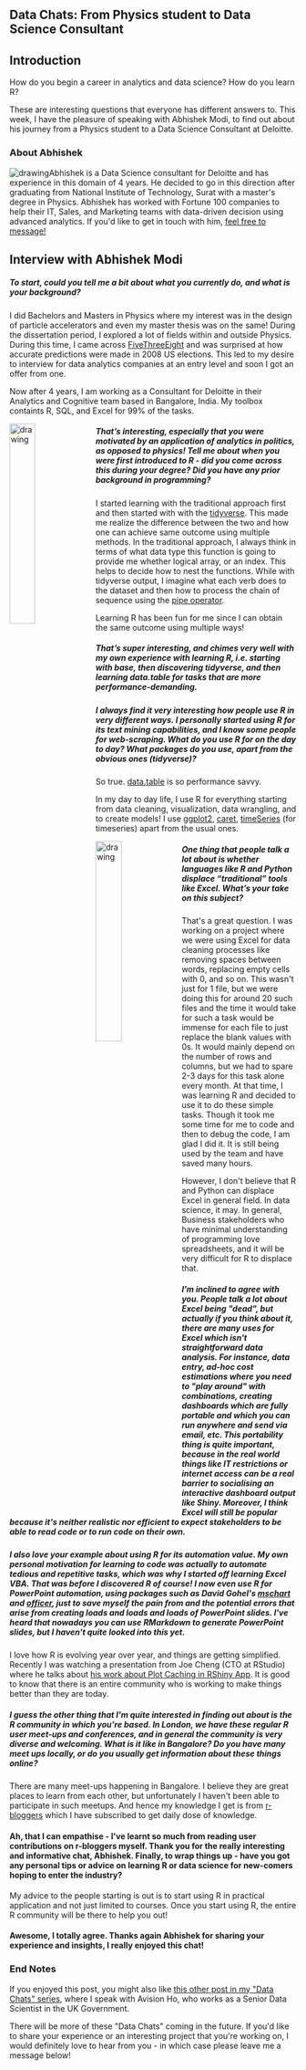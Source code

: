 ## Data Chats: From Physics student to Data Science Consultant

## Introduction

How do you begin a career in analytics and data science? How do you learn R? 

These are interesting questions that everyone has different answers to. This week, I have the pleasure of speaking with Abhishek Modi, to find out about his journey from a Physics student to a Data Science Consultant at Deloitte. 

### About Abhishek

<img src="https://martinctc.github.io/blog/images/abhishek.jpeg" alt="drawing" style="float:left"/>

Abhishek is a Data Science consultant for Deloitte and has experience in this domain of 4 years. He decided to go in this direction after graduating from National Institute of Technology, Surat with a master's degree in Physics. Abhishek has worked with Fortune 100 companies to help their IT, Sales, and Marketing teams with data-driven decision using advanced analytics. If you'd like to get in touch with him, [feel free to message!](https://www.linkedin.com/in/atmodi/)

## Interview with Abhishek Modi

##### To start, could you tell me a bit about what you currently do, and what is your background?

I did Bachelors and Masters in Physics where my interest was in the design of particle accelerators and even my master thesis was on the same! During the dissertation period, I explored a lot of fields within and outside Physics. During this time, I came across [FiveThreeEight](https://fivethirtyeight.com/) and was surprised at how accurate predictions were made in 2008 US elections. This led to my desire to interview for data analytics companies at an entry level and soon I got an offer from one.

Now after 4 years, I am working as a Consultant for Deloitte in their Analytics and Cognitive team based in Bangalore, India. My toolbox containts R, SQL, and Excel for 99% of the tasks.

<img src="https://martinctc.github.io/blog/images/Rlogo.png" alt="drawing" width="30%" style="float:left"/>

##### That’s interesting, especially that you were motivated by an application of analytics in politics, as opposed to physics! Tell me about when you were first introduced to R - did you come across this during your degree? Did you have any prior background in programming?

I started learning with the traditional approach first and then started with with the [tidyverse](https://www.tidyverse.org/). This made me realize the difference between the two and how one can achieve same outcome using multiple methods. In the traditional approach, I always think in terms of what data type this function is going to provide me whether logical array, or an index. This helps to decide how to nest the functions.
While with tidyverse output, I imagine what each verb does to the dataset and then how to process the chain of sequence using the [pipe operator](https://magrittr.tidyverse.org/).

Learning R has been fun for me since I can obtain the same outcome using multiple ways!

##### That’s super interesting, and chimes very well with my own experience with learning R, i.e. starting with base, then discovering tidyverse, and then learning data.table for tasks that are more performance-demanding.

##### I always find it very interesting how people use R in very different ways. I personally started using R for its text mining capabilities, and I know some people for web-scraping. What do you use R for on the day to day? What packages do you use, apart from the obvious ones (tidyverse)?

So true. [data.table](https://github.com/Rdatatable/data.table/wiki) is so performance savvy.

In my day to day life, I use R for everything starting from data cleaning, visualization, data wrangling, and to create models! I use [ggplot2](https://ggplot2.tidyverse.org/), [caret](http://topepo.github.io/caret/index.html), [timeSeries](https://cran.r-project.org/web/packages/timeSeries/index.html) (for timeseries) apart from the usual ones.

<img src="https://martinctc.github.io/blog/images/MSExcel.png" alt="drawing" width="30%" style="float:left"/>

##### One thing that people talk a lot about is whether languages like R and Python displace “traditional” tools like Excel. What’s your take on this subject?

That's a great question. I was working on a project where we were using Excel for data cleaning processes like removing spaces between words, replacing empty cells with 0, and so on.  This wasn't just for 1 file, but we were doing this for around 20 such files and the time it would take for such a task would be immense for each file to just replace the blank values with 0s.  It would mainly depend on the number of rows and columns, but we had to spare 2-3 days for this task alone every month. At that time, I was learning R and decided to use it to do these simple tasks. Though it took me some time for me to code and then to debug the code, I am glad I did it. It is still being used by the team and have saved many hours.

However, I don't believe that R and Python can displace Excel in general field. In data science, it may. In general, Business stakeholders who have minimal understanding of programming love spreadsheets, and it will be very difficult for R to displace that.

##### I'm inclined to agree with you. People talk a lot about Excel being "dead", but actually if you think about it, there are many uses for Excel which isn't straightforward data analysis. For instance, data entry, ad-hoc cost estimations where you need to "play around" with combinations, creating dashboards which are fully portable and which you can run anywhere and send via email, etc. This portability thing is quite important, because in the real world things like IT restrictions or internet access can be a real barrier to socialising an interactive dashboard output like Shiny. Moreover, I think Excel will still be popular because it's neither realistic nor efficient to expect stakeholders to be able to read code or to run code on their own. 

##### I also love your example about using R for its automation value. My own personal motivation for learning to code was actually to automate tedious and repetitive tasks, which was why I started off learning Excel VBA. That was before I discovered R of course! I now even use R for PowerPoint automation, using packages such as David Gohel's [mschart](https://github.com/ardata-fr/mschart) and [officer](https://davidgohel.github.io/officer/), just to save myself the pain from and the potential errors that arise from creating loads and loads and loads of PowerPoint slides. I've heard that nowadays you can use RMarkdown to generate PowerPoint slides, but I haven't quite looked into this yet.

I love how R is evolving year over year, and things are getting simplified. Recently I was watching a presentation from Joe Cheng (CTO at RStudio) where he talks about [his work about Plot Caching in RShiny App](https://speakerdeck.com/jcheng5/shiny-in-production). It is good to know that there is an entire community who is working to make things better than they are today.

##### I guess the other thing that I'm quite interested in finding out about is the R community in which you're based. In London, we have these regular R user meet-ups and conferences, and in general the community is very diverse and welcoming. What is it like in Bangalore? Do you have many meet ups locally, or do you usually get information about these things online?

There are many meet-ups happening in Bangalore. I believe they are great places to learn from each other, but unfortunately I haven't been able to participate in such meetups. And hence my knowledge I get is from [r-bloggers](https://www.r-bloggers.com/) which I have subscribed to get daily dose of knowledge.

#### Ah, that I can empathise - I've learnt so much from reading user contributions on r-bloggers myself. Thank you for the really interesting and informative chat, Abhishek. Finally, to wrap things up - have you got any personal tips or advice on learning R or data science for new-comers hoping to enter the industry?

My advice to the people starting is out is to start using R in practical application and not just limited to courses. Once you start using R, the entire R community will be there to help you out!

#### Awesome, I totally agree. Thanks again Abhishek for sharing your experience and insights, I really enjoyed this chat!

### End Notes

If you enjoyed this post, you might also like [this other post in my "Data Chats" series](https://martinctc.github.io/blog/data-chats-an-interview-with-avision-ho/), where I speak with Avision Ho, who works as a Senior Data Scientist in the UK Government. 

There will be more of these "Data Chats" coming in the future. If you'd like to share your experience or an interesting project that you're working on, I would definitely love to hear from you - in which case please leave me a message below! 
